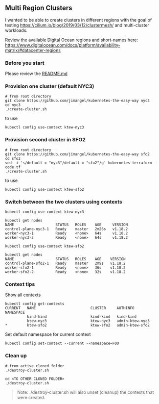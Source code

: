 ## Multi Region Clusters

I wanted to be able to create clusters in different regions with the goal of testing https://cilium.io/blog/2019/03/12/clustermesh/ and multi-cluster workloads.

Review the available Digital Ocean regions and short-names here: https://www.digitalocean.com/docs/platform/availability-matrix/#datacenter-regions

### Before you start

Please review the [README.md](../README.md)

### Provision one cluster (default NYC3)

```
# from root directory
git clone https://github.com/jimangel/kubernetes-the-easy-way nyc3
cd nyc3
./create-cluster.sh
```

to use

```
kubectl config use-context ktew-nyc3
```

### Provision second cluster in SFO2
```
# from root directory
git clone https://github.com/jimangel/kubernetes-the-easy-way sfo2
cd sfo2
sed -i 's/default = "nyc3"/default = "sfo2"/g' kubernetes-terraform-code.tf
./create-cluster.sh
```

to use

```
kubectl config use-context ktew-sfo2
```

### Switch between the two clusters using contexts

```
kubectl config use-context ktew-nyc3

kubectl get nodes
NAME                   STATUS   ROLES    AGE     VERSION
control-plane-nyc3-1   Ready    master   2m26s   v1.18.2
worker-nyc3-1          Ready    <none>   64s     v1.18.2
worker-nyc3-2          Ready    <none>   64s     v1.18.2

kubectl config use-context ktew-sfo2

kubectl get nodes
NAME                   STATUS   ROLES    AGE    VERSION
control-plane-sfo2-1   Ready    master   2m9s   v1.18.2
worker-sfo2-1          Ready    <none>   36s    v1.18.2
worker-sfo2-2          Ready    <none>   32s    v1.18.2

```

### Context tips

Show all contexts

```
kubectl config get-contexts
CURRENT   NAME                         CLUSTER     AUTHINFO           NAMESPACE
          kind-kind                    kind-kind   kind-kind          
          ktew-nyc3                    ktew-nyc3   admin-ktew-nyc3    
*         ktew-sfo2                    ktew-sfo2   admin-ktew-sfo2  
```

Set default namespace for current context

```
kubectl config set-context --current --namespace=FOO
```

### Clean up

```
# from active cloned folder
./destroy-cluster.sh

cd <TO OTHER CLONED FOLDER>
./destroy-cluster.sh
```

> Note: ./destroy-cluster.sh will also unset (cleanup) the contexts that were created.